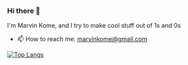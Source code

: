 ### Hi there 👋

I'm Marvin Kome, and I try to make cool stuff out of 1s and 0s

- 📫 How to reach me: marvinkome@gmail.com

[![Top Langs](https://github-readme-stats.vercel.app/api/top-langs/?username=marvinkome&layout=compact&theme=dracula&count_private=true)](https://github.com/anuraghazra/github-readme-stats)
